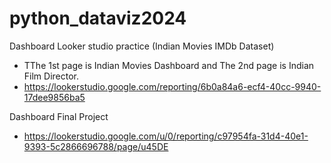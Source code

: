 # python_dataviz2024
Dashboard Looker studio practice (Indian Movies IMDb Dataset) 
- TThe 1st page is Indian Movies Dashboard and The 2nd page is Indian Film Director.
 - https://lookerstudio.google.com/reporting/6b0a84a6-ecf4-40cc-9940-17dee9856ba5

Dashboard Final Project
- https://lookerstudio.google.com/u/0/reporting/c97954fa-31d4-40e1-9393-5c2866696788/page/u45DE

